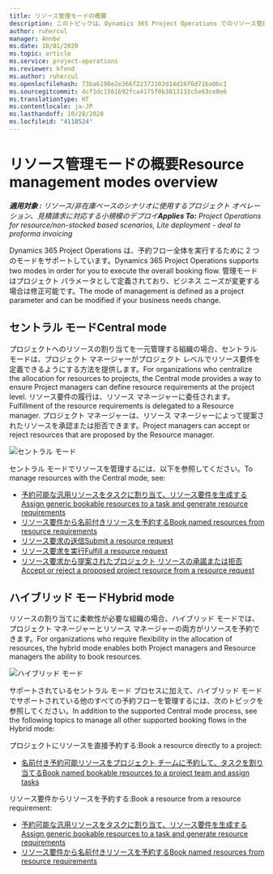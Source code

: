 ```yaml
---
title: リソース管理モードの概要
description: このトピックは、Dynamics 365 Project Operations でのリソース管理機能に関する情報を提供します。
author: ruhercul
manager: Annbe
ms.date: 10/01/2020
ms.topic: article
ms.service: project-operations
ms.reviewer: kfend
ms.author: ruhercul
ms.openlocfilehash: 73ba6190e2e366f22372102d14d26f6d71ba0bc1
ms.sourcegitcommit: 4cf1dc1561b92fca4175f0b3813133c5e63ce8e6
ms.translationtype: HT
ms.contentlocale: ja-JP
ms.lasthandoff: 10/28/2020
ms.locfileid: "4118524"
---
```

# <a name="resource-management-modes-overview"></a><span data-ttu-id="5343a-103">リソース管理モードの概要</span><span class="sxs-lookup"><span data-stu-id="5343a-103">Resource management modes overview</span></span>

<span data-ttu-id="5343a-104">_**適用対象 :** リソース/非在庫ベースのシナリオに使用するプロジェクト オペレーション、見積請求に対応する小規模のデプロイ_</span><span class="sxs-lookup"><span data-stu-id="5343a-104">_**Applies To:** Project Operations for resource/non-stocked based scenarios, Lite deployment - deal to proforma invoicing_</span></span>


<span data-ttu-id="5343a-105">Dynamics 365 Project Operations は、予約フロー全体を実行するために 2 つのモードをサポートしています。</span><span class="sxs-lookup"><span data-stu-id="5343a-105">Dynamics 365 Project Operations supports two modes in order for you to execute the overall booking flow.</span></span> <span data-ttu-id="5343a-106">管理モードはプロジェクト パラメータとして定義されており、ビジネス ニーズが変更する場合は修正可能です。</span><span class="sxs-lookup"><span data-stu-id="5343a-106">The mode of management is defined as a project parameter and can be modified if your business needs change.</span></span>    

## <a name="central-mode"></a><span data-ttu-id="5343a-107">セントラル モード</span><span class="sxs-lookup"><span data-stu-id="5343a-107">Central mode</span></span>
<span data-ttu-id="5343a-108">プロジェクトへのリソースの割り当てを一元管理する組織の場合、セントラル モードは、プロジェクト マネージャーがプロジェクト レベルでリソース要件を定義できるようにする方法を提供します。</span><span class="sxs-lookup"><span data-stu-id="5343a-108">For organizations who centralize the allocation for resources to projects, the Central mode provides a way to ensure Project managers can define resource requirements at the project level.</span></span> <span data-ttu-id="5343a-109">リソース要件の履行は、リソース マネージャーに委任されます。</span><span class="sxs-lookup"><span data-stu-id="5343a-109">Fulfillment of the resource requirements is delegated to a Resource manager.</span></span> <span data-ttu-id="5343a-110">プロジェクト マネージャーは、リソース マネージャーによって提案されたリソースを承認または拒否できます。</span><span class="sxs-lookup"><span data-stu-id="5343a-110">Project managers can accept or reject resources that are proposed by the Resource manager.</span></span>

![セントラル モード](./media/resource-management-central.png)

<span data-ttu-id="5343a-112">セントラル モードでリソースを管理するには、以下を参照してください。</span><span class="sxs-lookup"><span data-stu-id="5343a-112">To manage resources with the Central mode, see:</span></span>

- [<span data-ttu-id="5343a-113">予約可能な汎用リソースをタスクに割り当て、リソース要件を生成する</span><span class="sxs-lookup"><span data-stu-id="5343a-113">Assign generic bookable resources to a task and generate resource requirements</span></span>](https://docs.microsoft.com/dynamics365/project-service/assign-generic-bookable-resource)
- [<span data-ttu-id="5343a-114">リソース要件から名前付きリソースを予約する</span><span class="sxs-lookup"><span data-stu-id="5343a-114">Book named resources from resource requirements</span></span>](https://docs.microsoft.com/dynamics365/project-service/book-named-resource)
- [<span data-ttu-id="5343a-115">リソース要求の送信</span><span class="sxs-lookup"><span data-stu-id="5343a-115">Submit a resource request</span></span>](https://docs.microsoft.com/dynamics365/project-service/submit-resource-request)
- [<span data-ttu-id="5343a-116">リソース要求を実行</span><span class="sxs-lookup"><span data-stu-id="5343a-116">Fulfill a resource request</span></span>](https://docs.microsoft.com/dynamics365/project-service/resource-management-fulfill-requests)
- [<span data-ttu-id="5343a-117">リソース要求から提案されたプロジェクト リソースの承諾または拒否</span><span class="sxs-lookup"><span data-stu-id="5343a-117">Accept or reject a proposed project resource from a resource request</span></span>](https://docs.microsoft.com/dynamics365/project-service/accept-reject-proposed-resource)

## <a name="hybrid-mode"></a><span data-ttu-id="5343a-118">ハイブリッド モード</span><span class="sxs-lookup"><span data-stu-id="5343a-118">Hybrid mode</span></span>
<span data-ttu-id="5343a-119">リソースの割り当てに柔軟性が必要な組織の場合、ハイブリッド モードでは、プロジェクト マネージャーとリソース マネージャーの両方がリソースを予約できます。</span><span class="sxs-lookup"><span data-stu-id="5343a-119">For organizations who require flexibility in the allocation of resources, the hybrid mode enables both Project managers and Resource managers the ability to book resources.</span></span>

![ハイブリッド モード](./media/resource-management-hybrid.png)

<span data-ttu-id="5343a-121">サポートされているセントラル モード プロセスに加えて、ハイブリッド モードでサポートされている他のすべての予約フローを管理するには、次のトピックを参照してください。</span><span class="sxs-lookup"><span data-stu-id="5343a-121">In addition to the supported Central mode process, see the following topics to manage all other supported booking flows in the Hybrid mode:</span></span>

<span data-ttu-id="5343a-122">プロジェクトにリソースを直接予約する:</span><span class="sxs-lookup"><span data-stu-id="5343a-122">Book a resource directly to a project:</span></span>
- [<span data-ttu-id="5343a-123">名前付き予約可能リソースをプロジェクト チームに予約して、タスクを割り当てる</span><span class="sxs-lookup"><span data-stu-id="5343a-123">Book named bookable resources to a project team and assign tasks</span></span>](https://docs.microsoft.com/dynamics365/project-service/assign-named-bookable-resource)

<span data-ttu-id="5343a-124">リソース要件からリソースを予約する:</span><span class="sxs-lookup"><span data-stu-id="5343a-124">Book a resource from a resource requirement:</span></span>
- [<span data-ttu-id="5343a-125">予約可能な汎用リソースをタスクに割り当て、リソース要件を生成する</span><span class="sxs-lookup"><span data-stu-id="5343a-125">Assign generic bookable resources to a task and generate resource requirements</span></span>](https://docs.microsoft.com/dynamics365/project-service/assign-generic-bookable-resource)
- [<span data-ttu-id="5343a-126">リソース要件から名前付きリソースを予約する</span><span class="sxs-lookup"><span data-stu-id="5343a-126">Book named resources from resource requirements</span></span>](https://docs.microsoft.com/dynamics365/project-service/book-named-resource)
